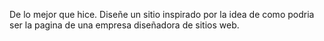De lo mejor que hice.
Diseñe un sitio inspirado por la idea de como podria ser la pagina de una empresa diseñadora de sitios web.
